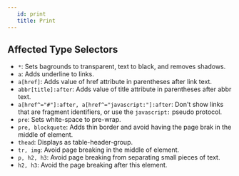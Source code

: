 ```yaml
---
   id: print
   title: Print
---
```


## Affected Type Selectors


* `*`: Sets bagrounds to transparent, text to black, and removes shadows.
* `a`: Adds underline to links.
* `a[href]`: Adds value of href attribute in parentheses after link text.
* `abbr[title]:after`: Adds value of title attribute in parentheses after abbr text.
* `a[href^="#"]:after, a[href^="javascript:"]:after`: Don't show links that are fragment identifiers, or use the `javascript:` pseudo protocol.
* `pre`: Sets white-space to pre-wrap.
* `pre, blockquote`: Adds thin border and avoid having the page brak in the middle of element.
* `thead`: Displays as table-header-group.
* `tr, img`: Avoid page breaking in the middle of element.
* `p, h2, h3`: Avoid page breaking from separating small pieces of text.
* `h2, h3`: Avoid the page breaking after this element.
